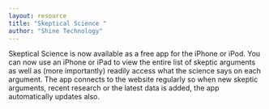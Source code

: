 ```yaml
---
layout: resource
title: "Skeptical Science "
author: "Shine Technology"
---
```


Skeptical Science is now available as a free app for the iPhone or iPod. You can now use an iPhone or iPad to view the entire list of skeptic arguments as well as (more importantly) readily access what the science says on each argument. The app connects to the website regularly so when new skeptic arguments, recent research or the latest data is added, the app automatically updates also.
